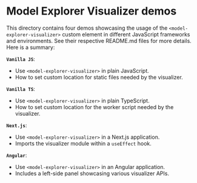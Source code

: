 # Model Explorer Visualizer demos

This directory contains four demos showcasing the usage of the
`<model-explorer-visualizer>` custom element in different JavaScript frameworks
and environments. See their respective README.md files for more details. Here
is a summary:

**`Vanilla JS`**:

  * Use `<model-explorer-visualizer>` in plain JavaScript.
  * How to set custom location for static files needed by the visualizer.

**`Vanilla TS`**:

  * Use `<model-explorer-visualizer>` in plain TypeScript.
  * How to set custom location for the worker script needed by the visualizer.

**`Next.js`**:

  * Use `<model-explorer-visualizer>` in a Next.js application.
  * Imports the visualizer module within a `useEffect` hook.

**`Angular`**:

  * Use `<model-explorer-visualizer>` in an Angular application.
  * Includes a left-side panel showcasing various visualizer APIs.
